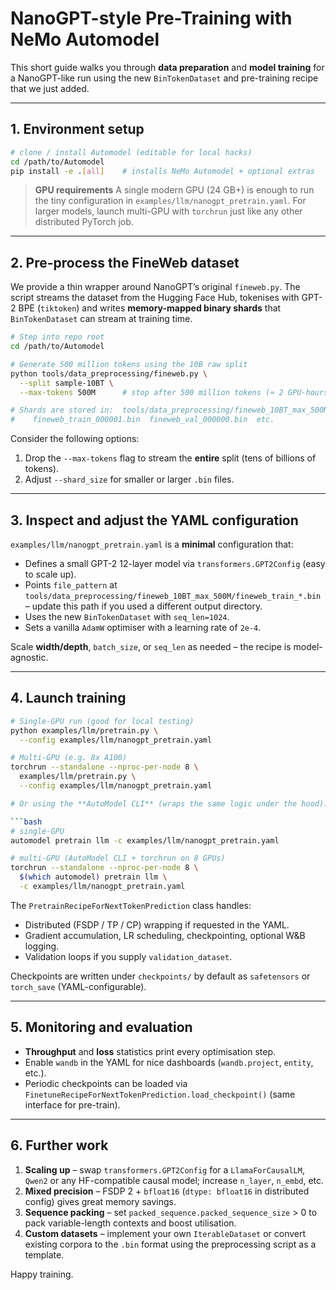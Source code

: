 # NanoGPT-style Pre-Training with NeMo Automodel

This short guide walks you through **data preparation** and **model training** for a NanoGPT-like run using the new `BinTokenDataset` and pre-training recipe that we just added.

---

## 1. Environment setup

```bash
# clone / install Automodel (editable for local hacks)
cd /path/to/Automodel
pip install -e .[all]    # installs NeMo Automodel + optional extras
```

> **GPU requirements**   A single modern GPU (24 GB+) is enough to run the tiny configuration in `examples/llm/nanogpt_pretrain.yaml`.  For larger models, launch multi-GPU with `torchrun` just like any other distributed PyTorch job.

---

## 2. Pre-process the FineWeb dataset

We provide a thin wrapper around NanoGPT’s original `fineweb.py`.  The script streams the dataset from the Hugging Face Hub, tokenises with GPT-2 BPE (`tiktoken`) and writes **memory-mapped binary shards** that `BinTokenDataset` can stream at training time.

```bash
# Step into repo root
cd /path/to/Automodel

# Generate 500 million tokens using the 10B raw split
python tools/data_preprocessing/fineweb.py \
  --split sample-10BT \
  --max-tokens 500M      # stop after 500 million tokens (≈ 2 GPU-hours)

# Shards are stored in:  tools/data_preprocessing/fineweb_10BT_max_500M/
#    fineweb_train_000001.bin  fineweb_val_000000.bin  etc.
```

Consider the following options:
1. Drop the `--max-tokens` flag to stream the **entire** split (tens of billions of tokens).
2. Adjust `--shard_size` for smaller or larger `.bin` files.

---

## 3. Inspect and adjust the YAML configuration

`examples/llm/nanogpt_pretrain.yaml` is a **minimal** configuration that:
* Defines a small GPT-2 12-layer model via `transformers.GPT2Config` (easy to scale up).
* Points `file_pattern` at `tools/data_preprocessing/fineweb_10BT_max_500M/fineweb_train_*.bin` – update this path if you used a different output directory.
* Uses the new `BinTokenDataset` with `seq_len=1024`.
* Sets a vanilla `AdamW` optimiser with a learning rate of `2e-4`.

Scale **width/depth**, `batch_size`, or `seq_len` as needed – the recipe is model-agnostic.

---

## 4. Launch training

```bash
# Single-GPU run (good for local testing)
python examples/llm/pretrain.py \
  --config examples/llm/nanogpt_pretrain.yaml

# Multi-GPU (e.g. 8x A100)
torchrun --standalone --nproc-per-node 8 \
  examples/llm/pretrain.py \
  --config examples/llm/nanogpt_pretrain.yaml

# Or using the **AutoModel CLI** (wraps the same logic under the hood):

```bash
# single-GPU
automodel pretrain llm -c examples/llm/nanogpt_pretrain.yaml

# multi-GPU (AutoModel CLI + torchrun on 8 GPUs)
torchrun --standalone --nproc-per-node 8 \
  $(which automodel) pretrain llm \
  -c examples/llm/nanogpt_pretrain.yaml
```

The `PretrainRecipeForNextTokenPrediction` class handles:
* Distributed (FSDP / TP / CP) wrapping if requested in the YAML.
* Gradient accumulation, LR scheduling, checkpointing, optional W&B logging.
* Validation loops if you supply `validation_dataset`.

Checkpoints are written under `checkpoints/` by default as `safetensors` or `torch_save` (YAML-configurable).

---

## 5. Monitoring and evaluation

* **Throughput** and **loss** statistics print every optimisation step.
* Enable `wandb` in the YAML for nice dashboards (`wandb.project`, `entity`, etc.).
* Periodic checkpoints can be loaded via `FinetuneRecipeForNextTokenPrediction.load_checkpoint()` (same interface for pre-train).

---

## 6. Further work

1. **Scaling up** – swap `transformers.GPT2Config` for a `LlamaForCausalLM`, `Qwen2` or any HF-compatible causal model; increase `n_layer`, `n_embd`, etc.
2. **Mixed precision** – FSDP 2 + `bfloat16` (`dtype: bfloat16` in distributed config) gives great memory savings.
3. **Sequence packing** – set `packed_sequence.packed_sequence_size` > 0 to pack variable-length contexts and boost utilisation.
4. **Custom datasets** – implement your own `IterableDataset` or convert existing corpora to the `.bin` format using the preprocessing script as a template.

Happy training. 